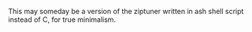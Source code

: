 
This may someday be a version of the ziptuner written in ash shell script instead of C, for true minimalism.
